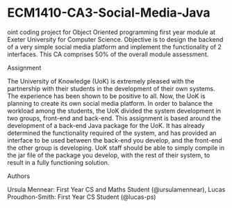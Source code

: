 # ECM1410-CA3-Social-Media-Java

oint coding project for Object Oriented programming first year module at Exeter University for Computer Science. Objective is to design the backend of a very simple social media platform and implement the functionality of 2 interfaces. This CA comprises 50% of the overall module assessment.

Assignment

The University of Knowledge (UoK) is extremely pleased with the partnership with their students in the development of their own systems. The experience has been shown to be positive to all. Now, the UoK is planning to create its own social media platform. In order to balance the workload among the students, the UoK divided the system development in two groups, front-end and back-end. This assignment is based around the development of a back-end Java package for the UoK. It has already determined the functionality required of the system, and has provided an interface to be used between the back-end you develop, and the front-end the other group is developing. UoK staff should be able to simply compile in the jar file of the package you develop, with the rest of their system, to result in a fully functioning solution.

Authors

Ursula Mennear: First Year CS and Maths Student (@ursulamennear),
Lucas Proudhon-Smith: First Year CS Student (@lucas-ps)
